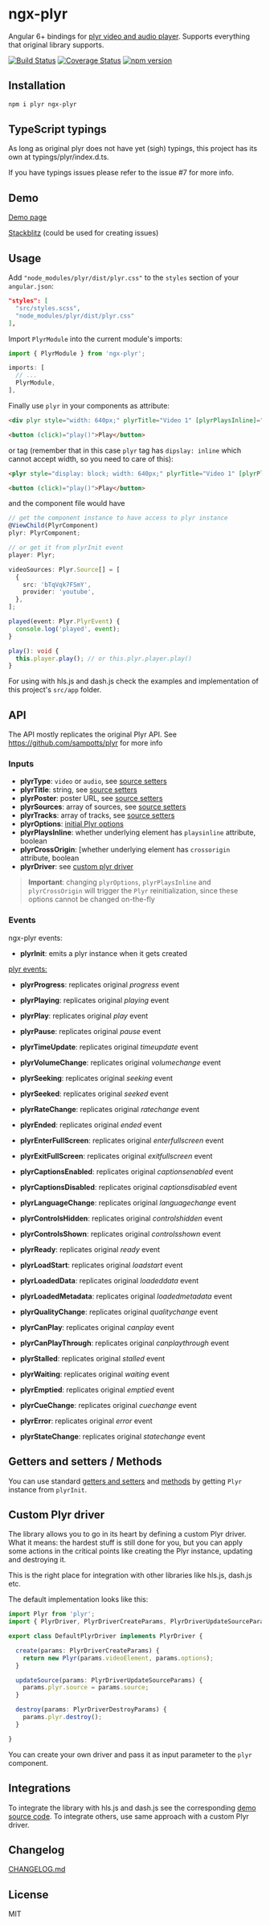 # ngx-plyr

Angular 6+ bindings for [plyr video and audio player](https://github.com/sampotts/plyr). Supports everything that original library supports.

[![Build Status](https://img.shields.io/travis/smnbbrv/ngx-plyr/master.svg)](https://travis-ci.org/smnbbrv/ngx-plyr)
[![Coverage Status](https://img.shields.io/coveralls/github/smnbbrv/ngx-plyr/master.svg)](https://coveralls.io/github/smnbbrv/ngx-plyr?branch=master)
[![npm version](https://badge.fury.io/js/ngx-plyr.svg)](https://badge.fury.io/js/ngx-plyr)

## Installation

```sh
npm i plyr ngx-plyr
```

## TypeScript typings

As long as original plyr does not have yet (sigh) typings, this project has its own at typings/plyr/index.d.ts.

If you have typings issues please refer to the issue #7 for more info.

## Demo

[Demo page](https://smnbbrv.github.io/ngx-plyr/)

[Stackblitz](https://stackblitz.com/edit/ngx-plyr) (could be used for creating issues)

## Usage

Add `"node_modules/plyr/dist/plyr.css"` to the `styles` section of your `angular.json`:

```json
"styles": [
  "src/styles.scss",
  "node_modules/plyr/dist/plyr.css"
],
```

Import `PlyrModule` into the current module's imports:

```ts
import { PlyrModule } from 'ngx-plyr';

imports: [
  // ...
  PlyrModule,
],
```

Finally use `plyr` in your components as attribute:

```html
<div plyr style="width: 640px;" plyrTitle="Video 1" [plyrPlaysInline]="true" [plyrSources]="videoSources" (plyrInit)="player = $event" (plyrPlay)="played($event)"></div>

<button (click)="play()">Play</button>
```

or tag (remember that in this case `plyr` tag has `dipslay: inline` which cannot accept width, so you need to care of this):

```html
<plyr style="display: block; width: 640px;" plyrTitle="Video 1" [plyrPlaysInline]="true" [plyrSources]="videoSources" (plyrInit)="player = $event" (plyrPlay)="played($event)"></plyr>

<button (click)="play()">Play</button>
```

and the component file would have

```ts
// get the component instance to have access to plyr instance
@ViewChild(PlyrComponent)
plyr: PlyrComponent;

// or get it from plyrInit event
player: Plyr;

videoSources: Plyr.Source[] = [
  {
    src: 'bTqVqk7FSmY',
    provider: 'youtube',
  },
];

played(event: Plyr.PlyrEvent) {
  console.log('played', event);
}

play(): void {
  this.player.play(); // or this.plyr.player.play()
}
```

For using with hls.js and dash.js check the examples and implementation of this project's `src/app` folder.

## API

The API mostly replicates the original Plyr API. See https://github.com/sampotts/plyr for more info

### Inputs

* **plyrType**: `video` or `audio`, see [source setters](https://github.com/sampotts/plyr#the-source-setter)
* **plyrTitle**: string, see [source setters](https://github.com/sampotts/plyr#the-source-setter)
* **plyrPoster**: poster URL, see [source setters](https://github.com/sampotts/plyr#the-source-setter)
* **plyrSources**: array of sources, see [source setters](https://github.com/sampotts/plyr#the-source-setter)
* **plyrTracks**: array of tracks, see [source setters](https://github.com/sampotts/plyr#the-source-setter)
* **plyrOptions**: [initial Plyr options](https://github.com/sampotts/plyr#options)
* **plyrPlaysInline**: whether underlying element has `playsinline` attribute, boolean
* **plyrCrossOrigin**: [whether underlying element has `crossorigin` attribute, boolean
* **plyrDriver**: see [custom plyr driver](#custom-plyr-driver)

> **Important**: changing `plyrOptions`, `plyrPlaysInline` and `plyrCrossOrigin` will trigger the `Plyr` reinitialization, since these options cannot be changed on-the-fly

### Events

ngx-plyr events:

* **plyrInit**: emits a plyr instance when it gets created

[plyr events:](https://github.com/sampotts/plyr#events)

* **plyrProgress**: replicates original *progress* event
* **plyrPlaying**: replicates original *playing* event
* **plyrPlay**: replicates original *play* event
* **plyrPause**: replicates original *pause* event
* **plyrTimeUpdate**: replicates original *timeupdate* event
* **plyrVolumeChange**: replicates original *volumechange* event
* **plyrSeeking**: replicates original *seeking* event
* **plyrSeeked**: replicates original *seeked* event
* **plyrRateChange**: replicates original *ratechange* event
* **plyrEnded**: replicates original *ended* event
* **plyrEnterFullScreen**: replicates original *enterfullscreen* event
* **plyrExitFullScreen**: replicates original *exitfullscreen* event
* **plyrCaptionsEnabled**: replicates original *captionsenabled* event
* **plyrCaptionsDisabled**: replicates original *captionsdisabled* event
* **plyrLanguageChange**: replicates original *languagechange* event
* **plyrControlsHidden**: replicates original *controlshidden* event
* **plyrControlsShown**: replicates original *controlsshown* event
* **plyrReady**: replicates original *ready* event

* **plyrLoadStart**: replicates original *loadstart* event
* **plyrLoadedData**: replicates original *loadeddata* event
* **plyrLoadedMetadata**: replicates original *loadedmetadata* event
* **plyrQualityChange**: replicates original *qualitychange* event
* **plyrCanPlay**: replicates original *canplay* event
* **plyrCanPlayThrough**: replicates original *canplaythrough* event
* **plyrStalled**: replicates original *stalled* event
* **plyrWaiting**: replicates original *waiting* event
* **plyrEmptied**: replicates original *emptied* event
* **plyrCueChange**: replicates original *cuechange* event
* **plyrError**: replicates original *error* event

* **plyrStateChange**: replicates original *statechange* event

## Getters and setters / Methods

You can use standard [getters and setters](https://github.com/sampotts/plyr#getters-and-setters) and [methods](https://github.com/sampotts/plyr#methods) by getting `Plyr` instance from `plyrInit`.

## Custom Plyr driver

The library allows you to go in its heart by defining a custom Plyr driver. What it means: the hardest stuff is still done for you, but you can apply some actions in the critical points like creating the Plyr instance, updating and destroying it.

This is the right place for integration with other libraries like hls.js, dash.js etc.

The default implementation looks like this:

```ts
import Plyr from 'plyr';
import { PlyrDriver, PlyrDriverCreateParams, PlyrDriverUpdateSourceParams, PlyrDriverDestroyParams } from './plyr-driver';

export class DefaultPlyrDriver implements PlyrDriver {

  create(params: PlyrDriverCreateParams) {
    return new Plyr(params.videoElement, params.options);
  }

  updateSource(params: PlyrDriverUpdateSourceParams) {
    params.plyr.source = params.source;
  }

  destroy(params: PlyrDriverDestroyParams) {
    params.plyr.destroy();
  }

}
```

You can create your own driver and pass it as input parameter to the `plyr` component.

## Integrations

To integrate the library with hls.js and dash.js see the corresponding [demo source code](https://github.com/smnbbrv/ngx-plyr/tree/master/src/app). To integrate others, use same approach with a custom Plyr driver.

## Changelog

[CHANGELOG.md](CHANGELOG.md)

## License

MIT
